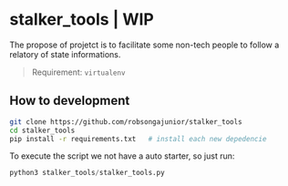 # stalker_tools | WIP

The propose of projetct is to facilitate some non-tech people to follow a relatory of state informations.

> Requirement: `virtualenv`

## How to development
``` bash
git clone https://github.com/robsongajunior/stalker_tools
cd stalker_tools
pip install -r requirements.txt   # install each new depedencie
```

To execute the script we not have a auto starter, so just run:

```python
python3 stalker_tools/stalker_tools.py
```
